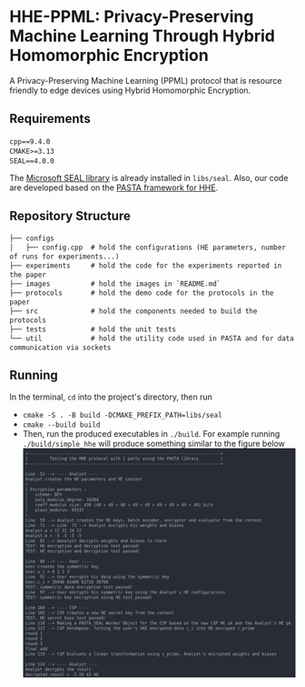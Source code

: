 # HHE-PPML: Privacy-Preserving Machine Learning Through Hybrid Homomorphic Encryption
A Privacy-Preserving Machine Learning (PPML) protocol that is resource friendly to edge devices using Hybrid Homomorphic Encryption.

## Requirements
`cpp==9.4.0`   
`CMAKE>=3.13`  
`SEAL==4.0.0`  

The [Microsoft SEAL library](https://github.com/microsoft/SEAL) is already installed in `libs/seal`. Also, our code are developed based on the [PASTA framework for HHE](https://github.com/IAIK/hybrid-HE-framework).

## Repository Structure
```
├── configs              
│   ├── config.cpp  # hold the configurations (HE parameters, number of runs for experiments...)
├── experiments     # hold the code for the experiments reported in the paper
├── images          # hold the images in `README.md`
├── protocols       # hold the demo code for the protocols in the paper
├── src             # hold the components needed to build the protocols 
├── tests           # hold the unit tests
└── util            # hold the utility code used in PASTA and for data communication via sockets
 ```

## Running
In the terminal, `cd` into the project's directory, then run
- `cmake -S . -B build -DCMAKE_PREFIX_PATH=libs/seal`  
- `cmake --build build`  
- Then, run the produced executables in `./build`. For example running `./build/simple_hhe` will produce something similar to the figure below
![one_party_hhe](./images/one_party_hhe_run.png)